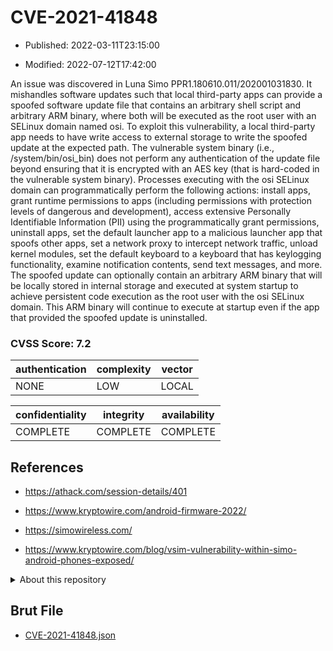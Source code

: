 # CVE-2021-41848

- Published: 2022-03-11T23:15:00

- Modified: 2022-07-12T17:42:00

An issue was discovered in Luna Simo PPR1.180610.011/202001031830. It mishandles software updates such that local third-party apps can provide a spoofed software update file that contains an arbitrary shell script and arbitrary ARM binary, where both will be executed as the root user with an SELinux domain named osi. To exploit this vulnerability, a local third-party app needs to have write access to external storage to write the spoofed update at the expected path. The vulnerable system binary (i.e., /system/bin/osi_bin) does not perform any authentication of the update file beyond ensuring that it is encrypted with an AES key (that is hard-coded in the vulnerable system binary). Processes executing with the osi SELinux domain can programmatically perform the following actions: install apps, grant runtime permissions to apps (including permissions with protection levels of dangerous and development), access extensive Personally Identifiable Information (PII) using the programmatically grant permissions, uninstall apps, set the default launcher app to a malicious launcher app that spoofs other apps, set a network proxy to intercept network traffic, unload kernel modules, set the default keyboard to a keyboard that has keylogging functionality, examine notification contents, send text messages, and more. The spoofed update can optionally contain an arbitrary ARM binary that will be locally stored in internal storage and executed at system startup to achieve persistent code execution as the root user with the osi SELinux domain. This ARM binary will continue to execute at startup even if the app that provided the spoofed update is uninstalled.

### CVSS Score: **7.2**

| authentication | complexity | vector |
| --- | --- | --- |
| NONE | LOW | LOCAL |

| confidentiality | integrity | availability |
| --- | --- | --- |
| COMPLETE | COMPLETE | COMPLETE |

## References

* https://athack.com/session-details/401

* https://www.kryptowire.com/android-firmware-2022/

* https://simowireless.com/

* https://www.kryptowire.com/blog/vsim-vulnerability-within-simo-android-phones-exposed/

<details>
<summary>About this repository</summary> 

  This repository is part of the project [Live Hack CVE](https://github.com/Live-Hack-CVE). Main website can be found [www.live-hack.org](https://www.live-hack.org) 
  
  Made by [Sn0wAlice](https://github.com/Sn0wAlice) for the people that care about security and need to have a feed of the latest CVEs. Hope you enjoy it, don't forget to star the repo and follow me on [Twitter](https://twitter.com/Sn0wAlice) and [Github](https://github.com/Sn0wAlice). And that is my [personnal website](https://www.alice-snow.me/)

  - [Home Page](https://github.com/Live-Hack-CVE)
  - [Framework](https://github.com/Live-Hack-CVE/cve-framework)
  - [CVE database](https://github.com/Live-Hack-CVE/full_database)
  - [Changelog](https://github.com/Live-Hack-CVE/Changelog)
</details>

## Brut File

* [CVE-2021-41848.json](https://raw.githubusercontent.com/Live-Hack-CVE/full_database/main/cves/2021/CVE-2021-41848.json)

